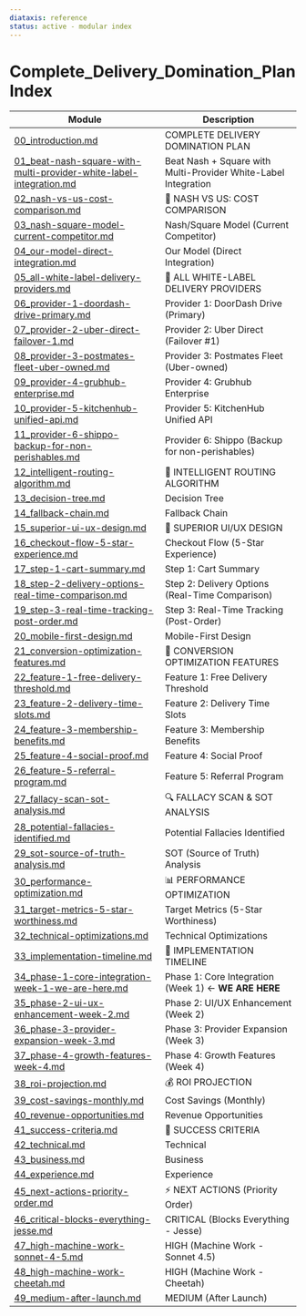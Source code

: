 ```yaml
---
diataxis: reference
status: active - modular index
---
```


# Complete_Delivery_Domination_Plan Index

| Module | Description |
|--------|-------------|
| [00_introduction.md](00_introduction.md) | COMPLETE DELIVERY DOMINATION PLAN |
| [01_beat-nash-square-with-multi-provider-white-label-integration.md](01_beat-nash-square-with-multi-provider-white-label-integration.md) | Beat Nash + Square with Multi-Provider White-Label Integration |
| [02_nash-vs-us-cost-comparison.md](02_nash-vs-us-cost-comparison.md) | 🎯 NASH VS US: COST COMPARISON |
| [03_nash-square-model-current-competitor.md](03_nash-square-model-current-competitor.md) | Nash/Square Model (Current Competitor) |
| [04_our-model-direct-integration.md](04_our-model-direct-integration.md) | Our Model (Direct Integration) |
| [05_all-white-label-delivery-providers.md](05_all-white-label-delivery-providers.md) | 🚀 ALL WHITE-LABEL DELIVERY PROVIDERS |
| [06_provider-1-doordash-drive-primary.md](06_provider-1-doordash-drive-primary.md) | Provider 1: DoorDash Drive (Primary) |
| [07_provider-2-uber-direct-failover-1.md](07_provider-2-uber-direct-failover-1.md) | Provider 2: Uber Direct (Failover #1) |
| [08_provider-3-postmates-fleet-uber-owned.md](08_provider-3-postmates-fleet-uber-owned.md) | Provider 3: Postmates Fleet (Uber-owned) |
| [09_provider-4-grubhub-enterprise.md](09_provider-4-grubhub-enterprise.md) | Provider 4: Grubhub Enterprise |
| [10_provider-5-kitchenhub-unified-api.md](10_provider-5-kitchenhub-unified-api.md) | Provider 5: KitchenHub Unified API |
| [11_provider-6-shippo-backup-for-non-perishables.md](11_provider-6-shippo-backup-for-non-perishables.md) | Provider 6: Shippo (Backup for non-perishables) |
| [12_intelligent-routing-algorithm.md](12_intelligent-routing-algorithm.md) | 🧠 INTELLIGENT ROUTING ALGORITHM |
| [13_decision-tree.md](13_decision-tree.md) | Decision Tree |
| [14_fallback-chain.md](14_fallback-chain.md) | Fallback Chain |
| [15_superior-ui-ux-design.md](15_superior-ui-ux-design.md) | 💎 SUPERIOR UI/UX DESIGN |
| [16_checkout-flow-5-star-experience.md](16_checkout-flow-5-star-experience.md) | Checkout Flow (5-Star Experience) |
| [17_step-1-cart-summary.md](17_step-1-cart-summary.md) | Step 1: Cart Summary |
| [18_step-2-delivery-options-real-time-comparison.md](18_step-2-delivery-options-real-time-comparison.md) | Step 2: Delivery Options (Real-Time Comparison) |
| [19_step-3-real-time-tracking-post-order.md](19_step-3-real-time-tracking-post-order.md) | Step 3: Real-Time Tracking (Post-Order) |
| [20_mobile-first-design.md](20_mobile-first-design.md) | Mobile-First Design |
| [21_conversion-optimization-features.md](21_conversion-optimization-features.md) | 🎨 CONVERSION OPTIMIZATION FEATURES |
| [22_feature-1-free-delivery-threshold.md](22_feature-1-free-delivery-threshold.md) | Feature 1: Free Delivery Threshold |
| [23_feature-2-delivery-time-slots.md](23_feature-2-delivery-time-slots.md) | Feature 2: Delivery Time Slots |
| [24_feature-3-membership-benefits.md](24_feature-3-membership-benefits.md) | Feature 3: Membership Benefits |
| [25_feature-4-social-proof.md](25_feature-4-social-proof.md) | Feature 4: Social Proof |
| [26_feature-5-referral-program.md](26_feature-5-referral-program.md) | Feature 5: Referral Program |
| [27_fallacy-scan-sot-analysis.md](27_fallacy-scan-sot-analysis.md) | 🔍 FALLACY SCAN & SOT ANALYSIS |
| [28_potential-fallacies-identified.md](28_potential-fallacies-identified.md) | Potential Fallacies Identified |
| [29_sot-source-of-truth-analysis.md](29_sot-source-of-truth-analysis.md) | SOT (Source of Truth) Analysis |
| [30_performance-optimization.md](30_performance-optimization.md) | 📊 PERFORMANCE OPTIMIZATION |
| [31_target-metrics-5-star-worthiness.md](31_target-metrics-5-star-worthiness.md) | Target Metrics (5-Star Worthiness) |
| [32_technical-optimizations.md](32_technical-optimizations.md) | Technical Optimizations |
| [33_implementation-timeline.md](33_implementation-timeline.md) | 🚀 IMPLEMENTATION TIMELINE |
| [34_phase-1-core-integration-week-1-we-are-here.md](34_phase-1-core-integration-week-1-we-are-here.md) | Phase 1: Core Integration (Week 1) ← **WE ARE HERE** |
| [35_phase-2-ui-ux-enhancement-week-2.md](35_phase-2-ui-ux-enhancement-week-2.md) | Phase 2: UI/UX Enhancement (Week 2) |
| [36_phase-3-provider-expansion-week-3.md](36_phase-3-provider-expansion-week-3.md) | Phase 3: Provider Expansion (Week 3) |
| [37_phase-4-growth-features-week-4.md](37_phase-4-growth-features-week-4.md) | Phase 4: Growth Features (Week 4) |
| [38_roi-projection.md](38_roi-projection.md) | 💰 ROI PROJECTION |
| [39_cost-savings-monthly.md](39_cost-savings-monthly.md) | Cost Savings (Monthly) |
| [40_revenue-opportunities.md](40_revenue-opportunities.md) | Revenue Opportunities |
| [41_success-criteria.md](41_success-criteria.md) | 🎯 SUCCESS CRITERIA |
| [42_technical.md](42_technical.md) | Technical |
| [43_business.md](43_business.md) | Business |
| [44_experience.md](44_experience.md) | Experience |
| [45_next-actions-priority-order.md](45_next-actions-priority-order.md) | ⚡ NEXT ACTIONS (Priority Order) |
| [46_critical-blocks-everything-jesse.md](46_critical-blocks-everything-jesse.md) | CRITICAL (Blocks Everything - Jesse) |
| [47_high-machine-work-sonnet-4-5.md](47_high-machine-work-sonnet-4-5.md) | HIGH (Machine Work - Sonnet 4.5) |
| [48_high-machine-work-cheetah.md](48_high-machine-work-cheetah.md) | HIGH (Machine Work - Cheetah) |
| [49_medium-after-launch.md](49_medium-after-launch.md) | MEDIUM (After Launch) |
